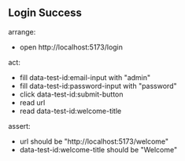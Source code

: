 ## Login Success

arrange:

- open http://localhost:5173/login

act:

- fill data-test-id:email-input with "admin"
- fill data-test-id:password-input with "password"
- click data-test-id:submit-button
- read url
- read data-test-id:welcome-title

assert:

- url should be "http://localhost:5173/welcome"
- data-test-id:welcome-title should be "Welcome"
